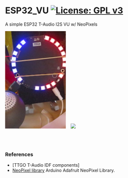 # ESP32_VU [![License: GPL v3](https://img.shields.io/badge/License-GPLv3-blue.svg)](https://www.gnu.org/licenses/gpl-3.0)<br>
A simple ESP32 T-Audio I2S VU w/ NeoPixels



<img src="picture/WM8978VU0422.png"/> &nbsp;&nbsp;&nbsp;<img src="picture/wm8978vu.gif" width=240/>

<br><br>


### References
  - [TTGO T-Audio IDF components]
  - [NeoPixel library](https://github.com/adafruit/Adafruit_NeoPixel) Arduino Adafruit NeoPixel Library.
